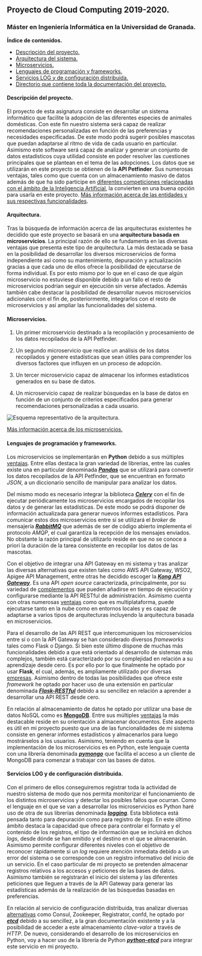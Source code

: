 ## Proyecto de Cloud Computing 2019-2020.

### Máster en Ingeniería Informática en la Universidad de Granada.

**Índice de contenidos.**
- [Descripción del proyecto.](#id1)
- [Arquitectura del sistema.](#id2)
- [Microservicios.](#id3)
- [Lenguajes de programación y frameworks.](#id4)
- [Servicios LOG y de configuración distribuida.](#id5)
- [Directorio que contiene toda la documentación del proyecto.](https://github.com/lidiasm/ProyectoCC/tree/master/docs)

#### Descripción del proyecto. <a name="id1"></a>

El proyecto de esta asignatura consiste en desarrollar un sistema informático que facilite la adopción de las diferentes especies de animales domésticas. Con este fin nuestro sistema será capaz de realizar recomendaciones personalizadas en función de las preferencias y necesidades especificadas. De este modo podrá sugerir posibles mascotas que puedan adaptarse al ritmo de vida de cada usuario en particular. Asimismo este software será capaz de analizar y generar un conjunto de datos estadísticos cuya utilidad consiste en poder resolver las cuestiones principales que se plantean en el tema de las adopciones. 
Los datos que se utilizarán en este proyecto se obtienen de la **API Petfinder**. Sus numerosas ventajas, tales como que cuenta con un almacenamiento masivo de datos además de que ha sido partícipe en [diferentes competiciones relacionadas con el ámbito de la Inteligencia Artificial](https://www.linkedin.com/pulse/kaggle-competition-multi-class-classification-image-alexandra), la convierten en una buena opción para usarla en este proyecto.
[Más información acerca de las entidades y sus respectivas funcionalidades](https://github.com/lidiasm/ProyectoCC/blob/master/docs/entidades.md).

#### Arquitectura. <a name="id2"></a>

Tras la búsqueda de información acerca de las arquitecturas existentes he decidido que este proyecto se basará en una **arquitectura basada en microservicios**. La principal razón de ello se fundamenta en las diversas ventajas que presenta este tipo de arquitectura. La más destacada se basa en la posibilidad de desarrollar los diversos microservicios de forma independiente así como su mantenimiento, depuración y actualización gracias a que cada uno de ellos ofrece la posibilidad de ejecutarse de forma individual. Es por esto mismo por lo que en el caso de que algún microservicio no estuviese disponible debido a un fallo el resto de microservicios podrían seguir en ejecución sin verse afectados. Además también cabe destacar la posibilidad de desarrollar nuevos microservicios adicionales con el fin de, posteriormente, integrarlos con el resto de microservicios y así ampliar las funcionalidades del sistema.

#### Microservicios. <a name="id3"></a>

1.  Un primer microservicio destinado a la recopilación y procesamiento de los datos recopilados de la API Petfinder.

2. Un segundo microservicio que realice un análisis de los datos recopilados y genere estadísticas que sean útiles para comprender los diversos factores que influyen en un proceso de adopción.

3. Un tercer microservicio capaz de almacenar los informes estadísticos generados en su base de datos.

4. Un microservicio capaz de realizar búsquedas en la base de datos en función de un conjunto de criterios especificados para generar recomendaciones personalizadas a cada usuario.

![Esquema representativo de la arquitectura.](https://github.com/lidiasm/ProyectoCC/blob/master/docs/imgs/Comunicacion%20microservicios.png)

[Más información acerca de los microservicios.](https://github.com/lidiasm/ProyectoCC/blob/master/docs/ampliacion_microservicios.md)

#### Lenguajes de programación y frameworks. <a name="id4"></a>

Los microservicios se implementarán en **Python** debido a sus múltiples [ventajas](https://www.invensis.net/blog/it/benefits-of-python-over-other-programming-languages/). Entre ellas destaca la gran variedad de librerías, entre las cuales existe una en particular denominada [***Pandas***](https://pandas.pydata.org/) que se utilizará para convertir los datos recopilados de la API Petfinder, que se encuentran en formato *JSON*, a un diccionario sencillo de manipular para analizar los datos.

Del mismo modo es necesario integrar la biblioteca [***Celery***](http://www.celeryproject.org/) con el fin de ejecutar periódicamente los microservicios encargados de recopilar los datos y de generar las estadísticas. De este modo se podrá disponer de información actualizada para generar nuevos informes estadísticos. Para comunicar estos dos microservicios entre sí se utilizará el *broker* de mensajería [***RabbitMQ***](https://www.rabbitmq.com/) que además de ser de código abierto implementa el protocolo *AMQP*, el cual garantiza la recepción de los mensajes enviados. No obstante la razón principal de utilizarlo reside en que no se conoce a priori la duración de la tarea consistente en recopilar los datos de las mascotas. 

Con el objetivo de integrar una API Gateway en mi sistema y tras analizar las diversas alternativas que existen tales como AWS API Gateway, WSO2, Apigee API Management, entre otras he decidido escoger la [***Kong API Gateway***](https://konghq.com/solutions/gateway/). Es una API *open source* caracterizada, principalmente, por su variedad de [complementos](https://luarocks.org/search?q=kong) que pueden añadirse en tiempo de ejecución y configurarse mediante la API RESTful de administración. Asimismo cuenta con otras numerosas [ventajas](https://www.itdo.com/blog/kong-como-alternativa-open-source-de-api-gateway/) como que es multiplataforma, puede ejecutarse tanto en la nube como en entornos locales y es capaz de adaptarse a varios tipos de arquitecturas incluyendo la arquitectura basada en microservicios.

Para el desarrollo de las API REST que intercomuniquen los microservicios entre sí o con la API Gateway se han considerado diversos *frameworks* tales como Flask o Django. Si bien este último dispone de muchas más funcionalidades debido a que está orientado al desarrollo de sistemas más complejos, también está caracterizado por su complejidad en relación a su aprendizaje desde cero. Es por ello por lo que finalmente he optado por usar **Flask**, el cual, además, es ampliamente utilizado por diversas [empresas](https://github.com/rochacbruno/flask-powered). Asimismo dentro de todas las posibilidades que ofrece este *framework* he optado por hacer uso de una extensión en particular denominada [***Flask-RESTful***](https://flask-restful.readthedocs.io/en/latest/) debido a su sencillez en relación a aprender a desarrollar una API REST desde cero.

En relación al almacenamiento de datos he optado por utilizar una base de datos NoSQL como es **[MongoDB](https://dzone.com/articles/comparing-mongodb-amp-mysql)**. Entre sus múltiples [ventajas](https://www.oodlestechnologies.com/blogs/Advantages-and-Disadvantages-of-MongoDB/) la más destacable reside en su orientación a almacenar documentos. Este aspecto es útil en mi proyecto puesto que una de las funcionalidades de mi sistema consiste en generar informes estadísticos y almacenarlos para luego mostrárselos a los usuarios. Asimismo, teniendo en cuenta que la implementación de los microservicios es en Python, este lenguaje cuenta con una librería denominada [***pymongo***](https://api.mongodb.com/python/current/) que facilita el acceso a un cliente de MongoDB para comenzar a trabajar con las bases de datos. 

#### Servicios LOG y de configuración distribuida. <a name="id4"></a>

Con el primero de ellos conseguiremos registrar toda la actividad de nuestro sistema de modo que nos permita monitorizar el funcionamiento de los distintos microservicios y detectar los posibles fallos que ocurran. Como el lenguaje en el que se van a desarrollar los microservicios es Python haré uso de otra de sus librerías denominada [***logging***](https://www.ionos.es/digitalguide/paginas-web/desarrollo-web/logging-de-python/). Esta biblioteca está pensada tanto para depuración como para registro de *logs*. En este último ámbito destaca la capacidad que ofrece para controlar el formato y el contenido de los registros, el tipo de información que se incluirá en dichos *logs*, desde dónde se han emitido y el destino en el que se almacenarán. Asimismo permite configurar diferentes niveles con el objetivo de reconocer rápidamente si un *log* requiere atención inmediata debido a un error del sistema o se corresponde con un registro informativo del inicio de un servicio. En el caso particular de mi proyecto se pretenden almacenar registros relativos a los accesos y peticiones de las bases de datos. Asimismo también se registrarán el inicio del sistema y las diferentes peticiones que lleguen a través de la API Gateway para generar las estadísticas además de la realización de las búsquedas basadas en preferencias.

En relación al servicio de configuración distribuida, tras analizar diversas [alternativas](https://technologyconversations.com/2015/09/08/service-discovery-zookeeper-vs-etcd-vs-consul/) como Consul, Zookeeper, Registrator, confd, he optado por [***etcd***](https://etcd.io/) debido a su sencillez, a la gran documentación existente y a la posibilidad de acceder a este almacenamiento *clave-valor* a través de *HTTP*.
De nuevo, considerando el desarrollo de los microservicios en Python, voy a hacer uso de la librería de Python [***python-etcd***](https://pypi.org/project/python-etcd/) para integrar este servicio en mi proyecto.